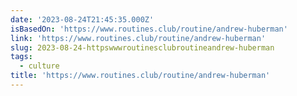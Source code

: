 ```yaml
---
date: '2023-08-24T21:45:35.000Z'
isBasedOn: 'https://www.routines.club/routine/andrew-huberman'
link: 'https://www.routines.club/routine/andrew-huberman'
slug: 2023-08-24-httpswwwroutinesclubroutineandrew-huberman
tags:
  - culture
title: 'https://www.routines.club/routine/andrew-huberman'
---
```


